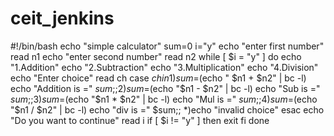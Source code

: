 # ceit_jenkins
#!/bin/bash
echo "simple calculator"
sum=0
i="y"
echo "enter first number"
read n1
echo "enter second number"
read n2
while [ $i = "y" ]
do
echo "1.Addition"
echo "2.Subtraction"
echo "3.Multiplication"
echo "4.Division"
echo "Enter choice"
read ch
case $ch in
1)sum=$(echo " $n1 + $n2" | bc -l)
echo "Addition is =" $sum;;
2)sum=$(echo "$n1 - $n2" | bc -l)
echo "Sub is =" $sum;;
3)sum=$(echo "$n1 * $n2" | bc -l)
echo "Mul is =" $sum;;
4)sum=$(echo "$n1 / $n2" | bc -l)
echo "div is =" $sum;;
*)echo "invalid choice"
esac
echo "Do you want to continue"
read i
if [ $i != "y" ]
then
exit
fi
done
